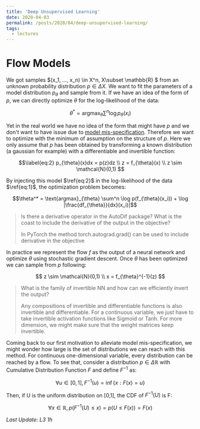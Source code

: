 ```yaml
---
title: 'Deep Unsupervised Learning'
date: 2020-04-03
permalink: /posts/2020/04/deep-unsupervised-learning/
tags:
  - lectures
---
```


# Flow Models


We got samples $(x_1, ..., x_n) \in X^n, X\subset \mathbb{R} \$ from an unknown probability distribution $p \in \Delta X$. We want
to fit the parameters of a model distribution $p_{\theta}$ and sample from it. If we have an idea of the form of $p$,
we can directly optimize $\theta$ for the log-likelihood of the data:

$$\label{eq:1} \theta^* = \text{argmax}_{\theta} \sum^n \log p_{\theta}(x_i)$$

Yet in the real world we have no idea of the form that might have $p$ and we don't want to have issue due to
[model mis-specification](https://jsteinhardt.wordpress.com/2017/01/10/latent-variables-and-model-mis-specification/).
  Therefore we want to optimize with the minimum of assumption on the structure of $p$. Here we only assume that
  $p$ has been obtained by transforming a known distribution (a gaussian for example) with a differentiable and invertible function:

$$\label{eq:2} p_{\theta}(x)dx = p(z)dz \\
    z = f_{\theta}(x) \\
    z \sim \mathcal{N}(0,1)
    $$
    
By injecting this model $\ref{eq:2}$ in the log-likelihood of the data $\ref{eq:1}$, the optimization problem becomes:

$$\theta^* = \text{argmax}_{\theta} \sum^n \log p(f_{\theta}(x_i)) + \log |\frac{df_{\theta}}{dx}(x_i)|$$
     
>Is there a derivative operator in the AutoDif package? What is the coast to include the derivative of the output in the objective?
>
>In PyTorch the method torch.autograd.grad() can be used to include derivative in the objective

In practice we represent the flow $f$ as the output of a neural network and optimize $\theta$ using stochastic gradient descent.
Once $\theta$ has been optimized we can sample from $p$ following:

$$ z \sim \mathcal{N}(0,1) \\
    x = f_{\theta}^{-1}(z)
    $$
    
>What is the family of invertible NN and how can we efficiently invert the output? 
>
>Any compositions of invertible and differentiable functions is also invertible and differentiable. For a 
>continuous variable, we just have to take invertible activation functions like Sigmoid or Tanh. For more dimension, we might make sure that the weight matrices keep invertible.

Coming back to our first motivation to alleviate model mis-specification, we might wonder how large is the set of distributions 
we can reach with this method. For continuous one-dimensional variable, every distribution can be reached by a flow. To see that, consider 
a distribution $p \in \Delta \mathbb{R}$ with Cumulative Distribution Function $F$ and define $F^{-1}$ as:

$$\forall u \in [0,1], F^{-1}(u) = \inf \{x: F(x)=u\}$$

Then, if U is the uniform distribution on [0,1], the CDF of $F^{-1}(U)$ is F:

$$
\forall x \in \mathbb{R}, p(F^{-1}(U)\leq x) = p(U \leq F(x)) = F(x)
$$
  
*Last Update: L3 1h*
